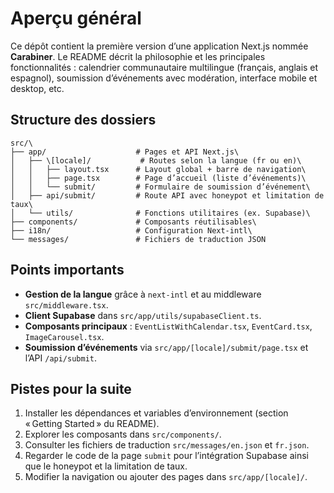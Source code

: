 # Aperçu général

Ce dépôt contient la première version d’une application Next.js nommée **Carabiner**.
Le README décrit la philosophie et les principales fonctionnalités : calendrier communautaire multilingue (français, anglais et espagnol), soumission d’événements avec modération, interface mobile et desktop, etc.

## Structure des dossiers

```
src/\
├── app/                    # Pages et API Next.js\
│   ├── \[locale]/           # Routes selon la langue (fr ou en)\
│   │   ├── layout.tsx      # Layout global + barre de navigation\
│   │   ├── page.tsx        # Page d’accueil (liste d’événements)\
│   │   └── submit/         # Formulaire de soumission d’événement\
│   ├── api/submit/         # Route API avec honeypot et limitation de taux\
│   └── utils/              # Fonctions utilitaires (ex. Supabase)\
├── components/             # Composants réutilisables\
├── i18n/                   # Configuration Next-intl\
└── messages/               # Fichiers de traduction JSON
```

## Points importants

- **Gestion de la langue** grâce à `next-intl` et au middleware `src/middleware.tsx`.
- **Client Supabase** dans `src/app/utils/supabaseClient.ts`.
- **Composants principaux** : `EventListWithCalendar.tsx`, `EventCard.tsx`, `ImageCarousel.tsx`.
- **Soumission d’événements** via `src/app/[locale]/submit/page.tsx` et l’API `/api/submit`.

## Pistes pour la suite
1. Installer les dépendances et variables d’environnement (section « Getting Started » du README).
2. Explorer les composants dans `src/components/`.
3. Consulter les fichiers de traduction `src/messages/en.json` et `fr.json`.
4. Regarder le code de la page `submit` pour l’intégration Supabase ainsi que le honeypot et la limitation de taux.
5. Modifier la navigation ou ajouter des pages dans `src/app/[locale]/`.

